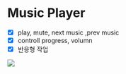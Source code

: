 # Music Player

- [x] play, mute, next music ,prev music
- [x] controll progress, volumn
- [x] 반응형 작업

<img src="https://user-images.githubusercontent.com/30601503/91962802-02e1c480-ed48-11ea-94ce-7a06bd043c9d.png"/>

